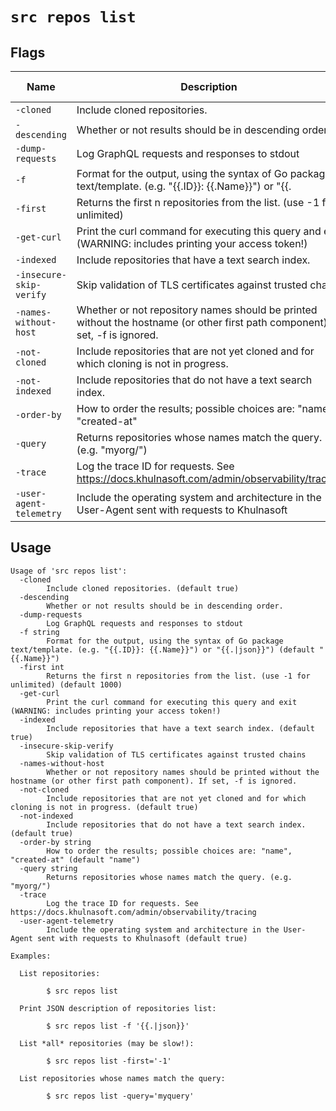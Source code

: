 # `src repos list`


## Flags

| Name | Description | Default Value |
|------|-------------|---------------|
| `-cloned` | Include cloned repositories. | `true` |
| `-descending` | Whether or not results should be in descending order. | `false` |
| `-dump-requests` | Log GraphQL requests and responses to stdout | `false` |
| `-f` | Format for the output, using the syntax of Go package text/template. (e.g. "{{.ID}}: {{.Name}}") or "{{.|json}}") | `{{.Name}}` |
| `-first` | Returns the first n repositories from the list. (use -1 for unlimited) | `1000` |
| `-get-curl` | Print the curl command for executing this query and exit (WARNING: includes printing your access token!) | `false` |
| `-indexed` | Include repositories that have a text search index. | `true` |
| `-insecure-skip-verify` | Skip validation of TLS certificates against trusted chains | `false` |
| `-names-without-host` | Whether or not repository names should be printed without the hostname (or other first path component). If set, -f is ignored. | `false` |
| `-not-cloned` | Include repositories that are not yet cloned and for which cloning is not in progress. | `true` |
| `-not-indexed` | Include repositories that do not have a text search index. | `true` |
| `-order-by` | How to order the results; possible choices are: "name", "created-at" | `name` |
| `-query` | Returns repositories whose names match the query. (e.g. "myorg/") |  |
| `-trace` | Log the trace ID for requests. See https://docs.khulnasoft.com/admin/observability/tracing | `false` |
| `-user-agent-telemetry` | Include the operating system and architecture in the User-Agent sent with requests to Khulnasoft | `true` |


## Usage

```
Usage of 'src repos list':
  -cloned
    	Include cloned repositories. (default true)
  -descending
    	Whether or not results should be in descending order.
  -dump-requests
    	Log GraphQL requests and responses to stdout
  -f string
    	Format for the output, using the syntax of Go package text/template. (e.g. "{{.ID}}: {{.Name}}") or "{{.|json}}") (default "{{.Name}}")
  -first int
    	Returns the first n repositories from the list. (use -1 for unlimited) (default 1000)
  -get-curl
    	Print the curl command for executing this query and exit (WARNING: includes printing your access token!)
  -indexed
    	Include repositories that have a text search index. (default true)
  -insecure-skip-verify
    	Skip validation of TLS certificates against trusted chains
  -names-without-host
    	Whether or not repository names should be printed without the hostname (or other first path component). If set, -f is ignored.
  -not-cloned
    	Include repositories that are not yet cloned and for which cloning is not in progress. (default true)
  -not-indexed
    	Include repositories that do not have a text search index. (default true)
  -order-by string
    	How to order the results; possible choices are: "name", "created-at" (default "name")
  -query string
    	Returns repositories whose names match the query. (e.g. "myorg/")
  -trace
    	Log the trace ID for requests. See https://docs.khulnasoft.com/admin/observability/tracing
  -user-agent-telemetry
    	Include the operating system and architecture in the User-Agent sent with requests to Khulnasoft (default true)

Examples:

  List repositories:

    	$ src repos list

  Print JSON description of repositories list:

    	$ src repos list -f '{{.|json}}'

  List *all* repositories (may be slow!):

    	$ src repos list -first='-1'

  List repositories whose names match the query:

    	$ src repos list -query='myquery'



```
	
